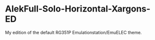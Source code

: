 # AlekFull-Solo-Horizontal-Xargons-ED
My edition of the default RG351P Emulationstation/EmuELEC theme.
